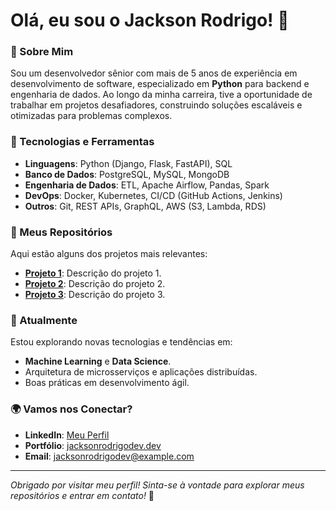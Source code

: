 # Olá, eu sou o Jackson Rodrigo! 👋

### 🚀 Sobre Mim
Sou um desenvolvedor sênior com mais de 5 anos de experiência em desenvolvimento de software, especializado em **Python** para backend e engenharia de dados. Ao longo da minha carreira, tive a oportunidade de trabalhar em projetos desafiadores, construindo soluções escaláveis e otimizadas para problemas complexos.

### 🧰 Tecnologias e Ferramentas
- **Linguagens**: Python (Django, Flask, FastAPI), SQL
- **Banco de Dados**: PostgreSQL, MySQL, MongoDB
- **Engenharia de Dados**: ETL, Apache Airflow, Pandas, Spark
- **DevOps**: Docker, Kubernetes, CI/CD (GitHub Actions, Jenkins)
- **Outros**: Git, REST APIs, GraphQL, AWS (S3, Lambda, RDS)

### 📁 Meus Repositórios
Aqui estão alguns dos projetos mais relevantes:
- **[Projeto 1](#)**: Descrição do projeto 1.
- **[Projeto 2](#)**: Descrição do projeto 2.
- **[Projeto 3](#)**: Descrição do projeto 3.

### 🌱 Atualmente
Estou explorando novas tecnologias e tendências em:
- **Machine Learning** e **Data Science**.
- Arquitetura de microsserviços e aplicações distribuídas.
- Boas práticas em desenvolvimento ágil.

### 🌍 Vamos nos Conectar?
- **LinkedIn**: [Meu Perfil](https://www.linkedin.com/in/jackson-rodrigo-bb7539a6)
- **Portfólio**: [jacksonrodrigodev.dev](https://jacksonrodrigodev.dev)
- **Email**: [jacksonrodrigodev@example.com](mailto:jacksonrodrigodev@example.com)

---

*Obrigado por visitar meu perfil! Sinta-se à vontade para explorar meus repositórios e entrar em contato!* 🚀

<!--# Olá, eu sou o Jackson Rodrigo! 👋

### 🚀 Sobre Mim
Sou um desenvolvedor sênior com mais de 5 anos de experiência em desenvolvimento de software, especializado em **Python** para backend e engenharia de dados. Ao longo da minha carreira, tive a oportunidade de trabalhar em projetos desafiadores, construindo soluções escaláveis e otimizadas para problemas complexos.

### 🧰 Tecnologias e Ferramentas
- **Linguagens**: Python (Django, Flask, FastAPI), SQL
- **Banco de Dados**: PostgreSQL, MySQL, MongoDB
- **Engenharia de Dados**: ETL, Apache Airflow, Pandas, Spark
- **DevOps**: Docker, Kubernetes, CI/CD (GitHub Actions, Jenkins)
- **Outros**: Git, REST APIs, GraphQL, AWS (S3, Lambda, RDS)

### 📁 Meus Repositórios
Aqui estão alguns dos projetos mais relevantes:
- **[Projeto 1](#)**: Descrição do projeto 1.
- **[Projeto 2](#)**: Descrição do projeto 2.
- **[Projeto 3](#)**: Descrição do projeto 3.

### 🌱 Atualmente
Estou explorando novas tecnologias e tendências em:
- **Machine Learning** e **Data Science**.
- Arquitetura de microsserviços e aplicações distribuídas.
- Boas práticas em desenvolvimento ágil.

### 🌍 Vamos nos Conectar?
- **LinkedIn**: [Meu Perfil](https://www.linkedin.com/in/jacksonrodrigodev)
- **Portfólio**: [jacksonrodrigodev.dev](https://jacksonrodrigodev.dev)
- **Email**: [jacksonrodrigodev@example.com](mailto:jacksonrodrigodev@example.com)

---

*Obrigado por visitar meu perfil! Sinta-se à vontade para explorar meus repositórios e entrar em contato!* 🚀
**jacksonrodrigodev/jacksonrodrigodev** is a ✨ _special_ ✨ repository because its `README.md` (this file) appears on your GitHub profile.

Here are some ideas to get you started:

- 🔭 I’m currently working on ...
- 🌱 I’m currently learning ...
- 👯 I’m looking to collaborate on ...
- 🤔 I’m looking for help with ...
- 💬 Ask me about ...
- 📫 How to reach me: ...
- 😄 Pronouns: ...
- ⚡ Fun fact: ...
-->
